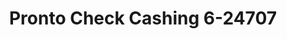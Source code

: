 ---
f_zip-code: 76901
f_state-code: TX
title: Pronto Check Cashing 6-24707
f_phone: 325-486-0271
f_city-only: San Angelo
f_address: San Angelo San Angelo
f_location-unique-id: '24707'
slug: pronto-check-cashing-6-24707
updated-on: '2024-05-30T13:46:58.046Z'
created-on: '2024-05-30T13:36:59.803Z'
published-on: '2024-05-30T13:54:32.469Z'
f_city-state: cms/city/san-angelo-tx.md
f_company: cms/company/pronto-check-cashing-6.md
f_state: cms/state/texas.md
layout: '[payday-loan].html'
tags: payday-loan
---